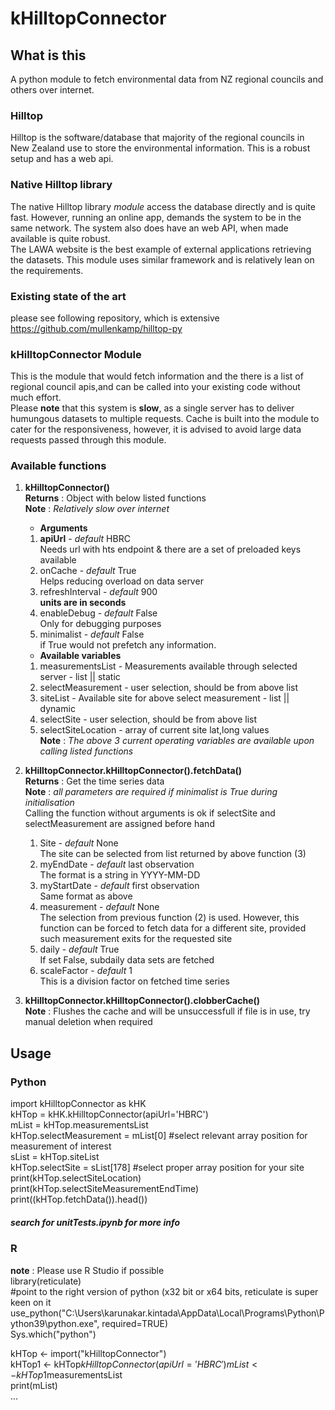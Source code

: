 # kHilltopConnector  

## What is this  
A python module to fetch environmental data from NZ regional councils and others over internet.  

### Hilltop
Hilltop is the software/database that majority of the regional councils in New Zealand use to store the environmental information. This is a robust setup and has a web api.  

### Native Hilltop library
The native Hilltop library _module_ access the database directly and is quite fast. However, running an online app, demands the system to be in the same network. The system also does have an web API, when made available is quite robust.  
The LAWA website is the best example of external applications retrieving the datasets. This module uses similar framework and is relatively lean on the requirements.  

### Existing state of the art  
please see following repository, which is extensive  
https://github.com/mullenkamp/hilltop-py  

### kHilltopConnector Module
This is the module that would fetch information and the there is a list of regional council apis,and can be called into your existing code without much effort.  
Please **note** that this system is **slow**, as a single server has to deliver humungous datasets to multiple requests. Cache is built into the module to cater for the responsiveness, however, it is advised to avoid large data requests passed through this module.  
  
### Available functions  
1. **kHilltopConnector()**  
  **Returns**	: Object with below listed functions  
  **Note**		: _Relatively slow over internet_  
	+ **Arguments**
	1. **apiUrl**	- _default_ HBRC  
		Needs url with hts endpoint & there are a set of preloaded keys available  
	2. onCache	- _default_ True  
		Helps reducing overload on data server  
	3. refreshInterval	- _default_ 900  
		**units are in seconds**  
	4. enableDebug	- _default_ False  
		Only for debugging purposes  
	5. minimalist	- _default_ False  
		if True would not prefetch any information.  
	+ **Available variables**
	1. measurementsList	- Measurements available through selected server - list || static
	2. selectMeasurement	- user selection, should be from above list
	3. siteList		- Available site for above select measurement - list || dynamic
	4. selectSite		- user selection, should be from above list
	5. selectSiteLocation	- array of current site lat,long values  
	**Note**		: _The above 3 current operating variables are available upon calling listed functions_   
	
2. **kHilltopConnector.kHilltopConnector().fetchData()**  
  **Returns**	: Get the time series data  
	**Note** : _all parameters are required if minimalist is True during initialisation_  
	Calling the function without arguments is ok if selectSite and selectMeasurement are assigned before hand
	1. Site				- _default_ None  
		The site can be selected from list returned by above function (3)
	2. myEndDate		- _default_ last observation  
		The format is a string in YYYY-MM-DD  
	3. myStartDate		- _default_ first observation  
		Same format as above  
	4. measurement 		- _default_ None  
		The selection from previous function (2) is used.
		However, this function can be forced to fetch data for a different site, provided such measurement exits for the requested site
	5. daily			- _default_ True  
		If set False, subdaily data sets are fetched
	6. scaleFactor		- _default_ 1  
		This is a division factor on fetched time series
	
5. **kHilltopConnector.kHilltopConnector().clobberCache()**  
	**Note** : Flushes the cache and will be unsuccessfull if file is in use, try manual deletion when required  
  
## Usage
### Python  
import kHilltopConnector as kHK  
kHTop = kHK.kHilltopConnector(apiUrl='HBRC')  
mList = kHTop.measurementsList  
kHTop.selectMeasurement = mList[0] #select relevant array position for measurement of interest  
sList = kHTop.siteList  
kHTop.selectSite = sList[178] #select proper array position for your site  
print(kHTop.selectSiteLocation)  
print(kHTop.selectSiteMeasurementEndTime)  
print((kHTop.fetchData()).head())  
  
##### search for unitTests.ipynb for more info  

### R  
**note** : Please use R Studio if possible  
library(reticulate)  
#point to the right version of python (x32 bit or x64 bits, reticulate is super keen on it  
use_python("C:\\Users\\karunakar.kintada\\AppData\\Local\\Programs\\Python\\Python39\\python.exe", required=TRUE)  
Sys.which("python")  
  
kHTop <- import("kHilltopConnector")  
kHTop1 <- kHTop$kHilltopConnector(apiUrl = 'HBRC')  
mList <- kHTop1$measurementsList  
print(mList)  
...
